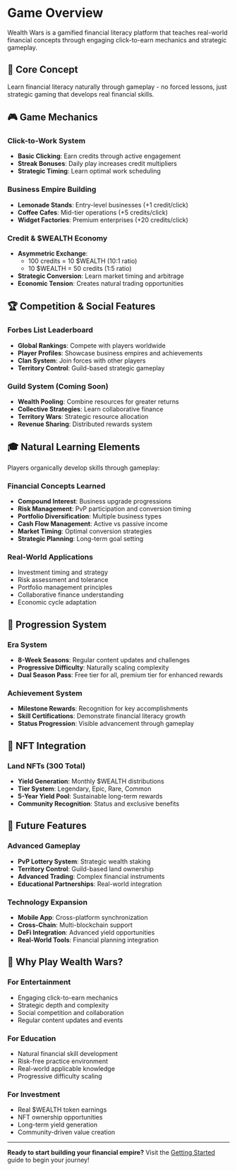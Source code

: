 # Game Overview

Wealth Wars is a gamified financial literacy platform that teaches real-world financial concepts through engaging click-to-earn mechanics and strategic gameplay.

## 🎯 Core Concept

Learn financial literacy naturally through gameplay - no forced lessons, just strategic gaming that develops real financial skills.

## 🎮 Game Mechanics

### Click-to-Work System
- **Basic Clicking**: Earn credits through active engagement
- **Streak Bonuses**: Daily play increases credit multipliers
- **Strategic Timing**: Learn optimal work scheduling

### Business Empire Building
- **Lemonade Stands**: Entry-level businesses (+1 credit/click)
- **Coffee Cafes**: Mid-tier operations (+5 credits/click)  
- **Widget Factories**: Premium enterprises (+20 credits/click)

### Credit & $WEALTH Economy
- **Asymmetric Exchange**: 
  - 100 credits = 10 $WEALTH (10:1 ratio)
  - 10 $WEALTH = 50 credits (1:5 ratio)
- **Strategic Conversion**: Learn market timing and arbitrage
- **Economic Tension**: Creates natural trading opportunities

## 🏆 Competition & Social Features

### Forbes List Leaderboard
- **Global Rankings**: Compete with players worldwide
- **Player Profiles**: Showcase business empires and achievements
- **Clan System**: Join forces with other players
- **Territory Control**: Guild-based strategic gameplay

### Guild System (Coming Soon)
- **Wealth Pooling**: Combine resources for greater returns
- **Collective Strategies**: Learn collaborative finance
- **Territory Wars**: Strategic resource allocation
- **Revenue Sharing**: Distributed rewards system

## 🎓 Natural Learning Elements

Players organically develop skills through gameplay:

### Financial Concepts Learned
- **Compound Interest**: Business upgrade progressions
- **Risk Management**: PvP participation and conversion timing
- **Portfolio Diversification**: Multiple business types
- **Cash Flow Management**: Active vs passive income
- **Market Timing**: Optimal conversion strategies
- **Strategic Planning**: Long-term goal setting

### Real-World Applications
- Investment timing and strategy
- Risk assessment and tolerance
- Portfolio management principles
- Collaborative finance understanding
- Economic cycle adaptation

## 🎯 Progression System

### Era System
- **8-Week Seasons**: Regular content updates and challenges
- **Progressive Difficulty**: Naturally scaling complexity
- **Dual Season Pass**: Free tier for all, premium tier for enhanced rewards

### Achievement System
- **Milestone Rewards**: Recognition for key accomplishments
- **Skill Certifications**: Demonstrate financial literacy growth
- **Status Progression**: Visible advancement through gameplay

## 💎 NFT Integration

### Land NFTs (300 Total)
- **Yield Generation**: Monthly $WEALTH distributions
- **Tier System**: Legendary, Epic, Rare, Common
- **5-Year Yield Pool**: Sustainable long-term rewards
- **Community Recognition**: Status and exclusive benefits

## 🔮 Future Features

### Advanced Gameplay
- **PvP Lottery System**: Strategic wealth staking
- **Territory Control**: Guild-based land ownership
- **Advanced Trading**: Complex financial instruments
- **Educational Partnerships**: Real-world integration

### Technology Expansion
- **Mobile App**: Cross-platform synchronization
- **Cross-Chain**: Multi-blockchain support
- **DeFi Integration**: Advanced yield opportunities
- **Real-World Tools**: Financial planning integration

## 🎪 Why Play Wealth Wars?

### For Entertainment
- Engaging click-to-earn mechanics
- Strategic depth and complexity
- Social competition and collaboration
- Regular content updates and events

### For Education
- Natural financial skill development
- Risk-free practice environment
- Real-world applicable knowledge
- Progressive difficulty scaling

### For Investment
- Real $WEALTH token earnings
- NFT ownership opportunities
- Long-term yield generation
- Community-driven value creation

---

**Ready to start building your financial empire?** Visit the [Getting Started](Getting-Started) guide to begin your journey!
